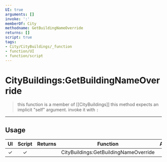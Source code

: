```yaml
---
UI: true
arguments: []
invoke: ':'
memberOf: City
methodname: GetBuildingNameOverride
returns: []
script: true
tags:
- City/CityBuildings/_function
- function/UI
- function/script
---
```

# CityBuildings:GetBuildingNameOverride
> this function is a member of [[CityBuildings]]
> this method expects an implicit "self" argument. invoke it with `:`
-----
## Usage
|  UI | Script | Returns | Function | Arguments |
|:---:|:------:|-------:|:--------:|:---------|
|✓|✓||CityBuildings:GetBuildingNameOverride||

